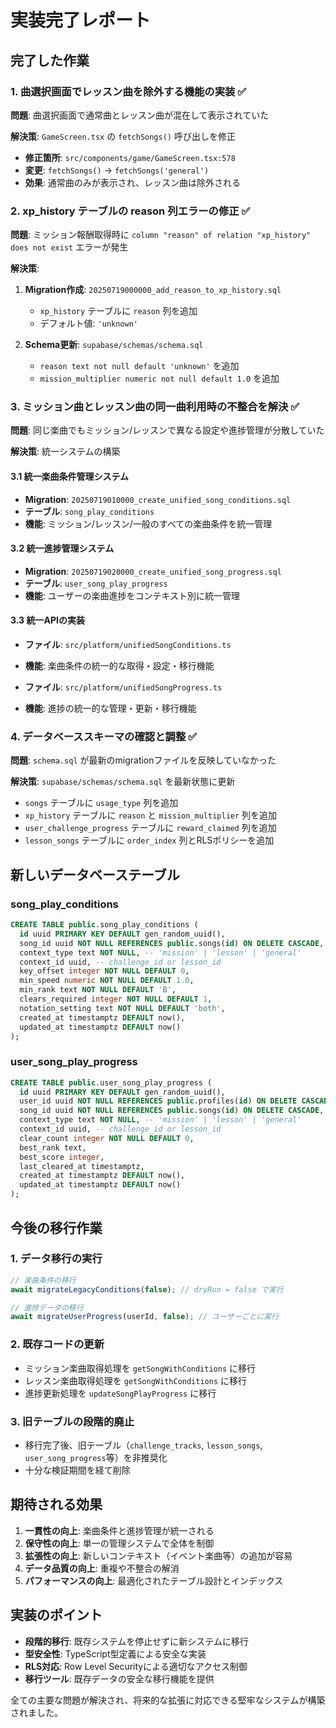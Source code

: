 # 実装完了レポート

## 完了した作業

### 1. 曲選択画面でレッスン曲を除外する機能の実装 ✅

**問題**: 曲選択画面で通常曲とレッスン曲が混在して表示されていた

**解決策**: `GameScreen.tsx` の `fetchSongs()` 呼び出しを修正
- **修正箇所**: `src/components/game/GameScreen.tsx:578`
- **変更**: `fetchSongs()` → `fetchSongs('general')`
- **効果**: 通常曲のみが表示され、レッスン曲は除外される

### 2. xp_history テーブルの reason 列エラーの修正 ✅

**問題**: ミッション報酬取得時に `column "reason" of relation "xp_history" does not exist` エラーが発生

**解決策**: 
1. **Migration作成**: `20250719000000_add_reason_to_xp_history.sql`
   - `xp_history` テーブルに `reason` 列を追加
   - デフォルト値: `'unknown'`

2. **Schema更新**: `supabase/schemas/schema.sql`
   - `reason text not null default 'unknown'` を追加
   - `mission_multiplier numeric not null default 1.0` を追加

### 3. ミッション曲とレッスン曲の同一曲利用時の不整合を解決 ✅

**問題**: 同じ楽曲でもミッション/レッスンで異なる設定や進捗管理が分散していた

**解決策**: 統一システムの構築

#### 3.1 統一楽曲条件管理システム
- **Migration**: `20250719010000_create_unified_song_conditions.sql`
- **テーブル**: `song_play_conditions`
- **機能**: ミッション/レッスン/一般のすべての楽曲条件を統一管理

#### 3.2 統一進捗管理システム
- **Migration**: `20250719020000_create_unified_song_progress.sql`
- **テーブル**: `user_song_play_progress`
- **機能**: ユーザーの楽曲進捗をコンテキスト別に統一管理

#### 3.3 統一APIの実装
- **ファイル**: `src/platform/unifiedSongConditions.ts`
- **機能**: 楽曲条件の統一的な取得・設定・移行機能

- **ファイル**: `src/platform/unifiedSongProgress.ts`
- **機能**: 進捗の統一的な管理・更新・移行機能

### 4. データベーススキーマの確認と調整 ✅

**問題**: `schema.sql` が最新のmigrationファイルを反映していなかった

**解決策**: `supabase/schemas/schema.sql` を最新状態に更新
- `songs` テーブルに `usage_type` 列を追加
- `xp_history` テーブルに `reason` と `mission_multiplier` 列を追加
- `user_challenge_progress` テーブルに `reward_claimed` 列を追加
- `lesson_songs` テーブルに `order_index` 列とRLSポリシーを追加

## 新しいデータベーステーブル

### song_play_conditions
```sql
CREATE TABLE public.song_play_conditions (
  id uuid PRIMARY KEY DEFAULT gen_random_uuid(),
  song_id uuid NOT NULL REFERENCES public.songs(id) ON DELETE CASCADE,
  context_type text NOT NULL, -- 'mission' | 'lesson' | 'general'
  context_id uuid, -- challenge_id or lesson_id
  key_offset integer NOT NULL DEFAULT 0,
  min_speed numeric NOT NULL DEFAULT 1.0,
  min_rank text NOT NULL DEFAULT 'B',
  clears_required integer NOT NULL DEFAULT 1,
  notation_setting text NOT NULL DEFAULT 'both',
  created_at timestamptz DEFAULT now(),
  updated_at timestamptz DEFAULT now()
);
```

### user_song_play_progress
```sql
CREATE TABLE public.user_song_play_progress (
  id uuid PRIMARY KEY DEFAULT gen_random_uuid(),
  user_id uuid NOT NULL REFERENCES public.profiles(id) ON DELETE CASCADE,
  song_id uuid NOT NULL REFERENCES public.songs(id) ON DELETE CASCADE,
  context_type text NOT NULL, -- 'mission' | 'lesson' | 'general'
  context_id uuid, -- challenge_id or lesson_id
  clear_count integer NOT NULL DEFAULT 0,
  best_rank text,
  best_score integer,
  last_cleared_at timestamptz,
  created_at timestamptz DEFAULT now(),
  updated_at timestamptz DEFAULT now()
);
```

## 今後の移行作業

### 1. データ移行の実行
```typescript
// 楽曲条件の移行
await migrateLegacyConditions(false); // dryRun = false で実行

// 進捗データの移行
await migrateUserProgress(userId, false); // ユーザーごとに実行
```

### 2. 既存コードの更新
- ミッション楽曲取得処理を `getSongWithConditions` に移行
- レッスン楽曲取得処理を `getSongWithConditions` に移行
- 進捗更新処理を `updateSongPlayProgress` に移行

### 3. 旧テーブルの段階的廃止
- 移行完了後、旧テーブル（`challenge_tracks`, `lesson_songs`, `user_song_progress`等）を非推奨化
- 十分な検証期間を経て削除

## 期待される効果

1. **一貫性の向上**: 楽曲条件と進捗管理が統一される
2. **保守性の向上**: 単一の管理システムで全体を制御
3. **拡張性の向上**: 新しいコンテキスト（イベント楽曲等）の追加が容易
4. **データ品質の向上**: 重複や不整合の解消
5. **パフォーマンスの向上**: 最適化されたテーブル設計とインデックス

## 実装のポイント

- **段階的移行**: 既存システムを停止せずに新システムに移行
- **型安全性**: TypeScript型定義による安全な実装
- **RLS対応**: Row Level Securityによる適切なアクセス制御
- **移行ツール**: 既存データの安全な移行機能を提供

全ての主要な問題が解決され、将来的な拡張に対応できる堅牢なシステムが構築されました。